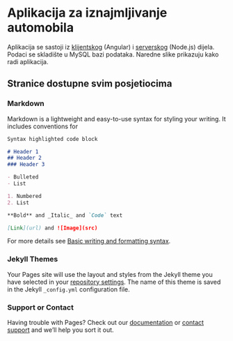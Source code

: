# Aplikacija za iznajmljivanje automobila

Aplikacija se sastoji iz [klijentskog](https://github.com/bolo-med/ia-client) (Angular) i [serverskog](https://github.com/bolo-med/iznajmljivanje_automobila) (Node.js) dijela. Podaci se skladište u MySQL bazi podataka. Naredne slike prikazuju kako radi aplikacija.

## Stranice dostupne svim posjetiocima























### Markdown

Markdown is a lightweight and easy-to-use syntax for styling your writing. It includes conventions for

```markdown
Syntax highlighted code block

# Header 1
## Header 2
### Header 3

- Bulleted
- List

1. Numbered
2. List

**Bold** and _Italic_ and `Code` text

[Link](url) and ![Image](src)
```

For more details see [Basic writing and formatting syntax](https://docs.github.com/en/github/writing-on-github/getting-started-with-writing-and-formatting-on-github/basic-writing-and-formatting-syntax).

### Jekyll Themes

Your Pages site will use the layout and styles from the Jekyll theme you have selected in your [repository settings](https://github.com/bolo-med/ia-client/settings/pages). The name of this theme is saved in the Jekyll `_config.yml` configuration file.

### Support or Contact

Having trouble with Pages? Check out our [documentation](https://docs.github.com/categories/github-pages-basics/) or [contact support](https://support.github.com/contact) and we’ll help you sort it out.
